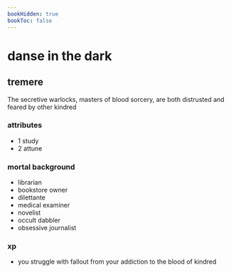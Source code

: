 ```yaml
---
bookHidden: true
bookToc: false
---
```


# danse in the dark

## tremere

The secretive warlocks, masters of blood sorcery, are both distrusted and feared by other kindred

### attributes

- 1 study
- 2 attune

### mortal background

- librarian
- bookstore owner
- dilettante
- medical examiner
- novelist
- occult dabbler
- obsessive journalist

### xp

- you struggle with fallout from your addiction to the blood of kindred
